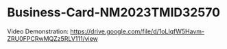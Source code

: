 # Business-Card-NM2023TMID32570
Video Demonstration: https://drive.google.com/file/d/1oLIqfW5Havm-ZRU0FPCRwMQZz5RLV111/view

